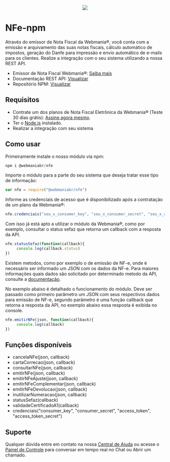<p align="center">
  <img src="https://wmbr.s3.amazonaws.com/img/logo_webmaniabr_github2.png">
</p>

# NFe-npm

Através do emissor de Nota Fiscal da Webmania®, você conta com a emissão e arquivamento das suas notas fiscais, cálculo automático de impostos, geração do Danfe para impressão e envio automático de e-mails para os clientes. Realize a integração com o seu sistema utilizando a nossa REST API.

- Emissor de Nota Fiscal Webmania®: [Saiba mais](https://webmaniabr.com/nota-fiscal-eletronica/)
- Documentação REST API: [Visualizar](https://webmaniabr.com/docs/rest-api-nfe/)
- Repositório NPM: [Visualizar]()

## Requisitos
- Contrate um dos planos de Nota Fiscal Eletrônica da Webmania® (Teste 30 dias grátis): [Assine agora mesmo](https://webmaniabr.com/nota-fiscal-eletronica/).
- Ter o [Node.js](https://www.npmjs.com/get-npm) instalado.
- Realizar a integração com seu sistema

## Como usar
Primeiramente instale o nosso módulo via npm:
```js
npm i @webmaniabr/nfe
```

Importe o módulo para a parte do seu sistema que deseja tratar esse tipo de informação:
```js
var nfe = require("@webmaniabr/nfe")
```

Informe as credenciais de acesso que é disponibilizado após a contratação de um plano da Webmania®:
```js
nfe.credenciais("seu_x_consumer_key", "seu_x_consumer_secret", "seu_x_access_token", "seu_x_access_token_secret")
```

Com isso já está apto a utilizar o módulo da Webmania®, como por exemplo, consultar o status sefaz que retorna um callback com a resposta da API.
```js
nfe.statusSefaz(function(callback){
     console.log(callback.status)
})
```

Existem metodos, como por exemplo o de emissão de NF-e, onde é necessário ser informado um JSON com os dados da NF-e. Para maiores informações quais dados são solicitado por determinado metodo da API, consulte a [documentação](https://webmaniabr.com/docs/rest-api-nfe/).

No exemplo abaixo é detalhado o funcionamento do módulo. Deve ser passado como primeiro parâmetro um JSON com seus respectivos dados para emissão de NF-e, segundo parâmetro é uma função callback que retorna a resposta da API, no exemplo abaixo essa resposta é exibida no console.
```js
nfe.emitirNFe(json, function(callback){
     console.log(callback)
})
```

## Funções disponíveis

- cancelaNFe(json, callback)
- cartaCorrecao(json, callback)
- consultarNFe(json, callback)
- emitirNFe(json, callback)
- emitirNFeAjuste(json, callback)
- emitirNFeComplementar(json, callback)
- emitirNFeDevolucao(json, callback)
- inutilizarNumeracao(json, callback)
- statusSefaz(callback)
- validadeCertificadoA1(callback)
- credenciais("consumer_key", "consumer_secret", "access_token", "access_token_secret")

## Suporte

Qualquer dúvida entre em contato na nossa [Central de Ajuda](https://ajuda.webmaniabr.com) ou acesse o [Painel de Controle](https://webmaniabr.com/painel/) para conversar em tempo real no Chat ou Abrir um chamado.
